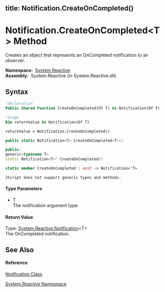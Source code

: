 title: Notification.CreateOnCompleted<T>()
---
# Notification.CreateOnCompleted\<T\> Method

Creates an object that represents an OnCompleted notification to an observer.

**Namespace:**  [System.Reactive](System.Reactive/System.Reactive)  
**Assembly:**  System.Reactive (in System.Reactive.dll)

## Syntax

```vb
'Declaration
Public Shared Function CreateOnCompleted(Of T) As Notification(Of T)
```

```vb
'Usage
Dim returnValue As Notification(Of T)

returnValue = Notification.CreateOnCompleted()
```

```csharp
public static Notification<T> CreateOnCompleted<T>()
```

```c++
public:
generic<typename T>
static Notification<T>^ CreateOnCompleted()
```

```fsharp
static member CreateOnCompleted : unit -> Notification<'T> 
```

```jscript
JScript does not support generic types and methods.
```

#### Type Parameters

- T  
  The notification argument type.

#### Return Value

Type: [System.Reactive.Notification](Notification/Notification(T))\<T\>  
The OnCompleted notification.

## See Also

#### Reference

[Notification Class](Notification/Notification)

[System.Reactive Namespace](System.Reactive/System.Reactive)






